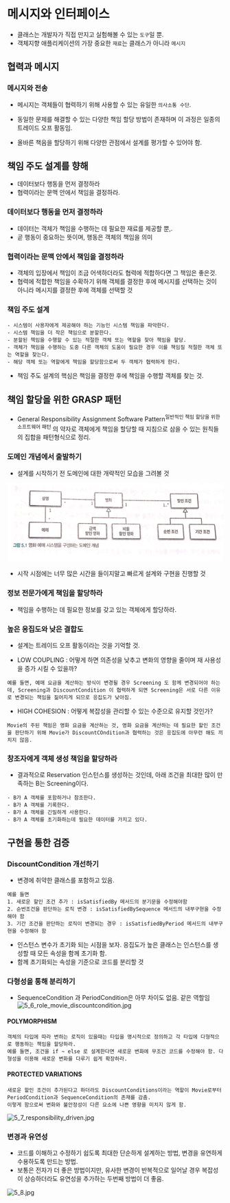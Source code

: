 # 메시지와 인터페이스
- 클래스는 개발자가 직접 만지고 실험해볼 수 있는 `도구`일 뿐.
- 객체지향 애플리케이션의 가장 중요한 `재료`는 클래스가 아니라 `메시지`

## 협력과 메시지

### 메시지와 전송
- 메시지는 객체들이 협력하기 위해 사용할 수 있는 유일한 `의사소통 수단`.















 
- 동일한 문제를 해결할 수 있는 다양한 책임 할당 방법이 존재하며 이 과정은 일종의 트레이드 오프 활동임.
- 올바른 책음을 할당하기 위해 다양한 관점에서 설계를 평가할 수 있어야 함.

## 책임 주도 설계를 향해
- 데이터보다 행동을 먼저 결정하라
- 협력이라는 문맥 안에서 책임을 결정하라.

### 데이터보다 행동을 먼저 결정하라
- 데이터는 객체가 책임을 수행하는 데 필요한 재료를 제공할 뿐,.
- 곧 행동이 중요하는 뜻이며, 행동은 객체의 책임을 의미

### 협력이라는 문맥 안에서 책임을 결정하라
- 객체의 입장에서 책임이 조금 어색하더라도 협력에 적합하다면 그 책임은 좋은것.
- 협력에 적합한 책임을 수확하기 위해 객체를 결정한 후에 메시지를 선택하는 것이 아니라 메시지를 결정한 후에 객체를 선택할 것

### 책임 주도 설계
```
- 시스템이 사용자에게 제공해야 하는 기능인 시스템 책임을 파악한다. 
- 시스템 책임을 더 작은 책임으로 분할한다. 
- 분할된 책임을 수행할 수 있는 적절한 객체 또는 역할을 찾아 책임을 할당. 
- 객체가 책임을 수행하는 도중 다른 객체의 도움이 필요한 경우 이를 책임질 적절한 객체 또는 역할을 찾는다. 
- 해당 객체 또는 역할에게 책임을 할당함으로써 두 객체가 협력하게 한다. 
```

- 책임 주도 설계의 핵심은 책임을 결정한 후에 책임을 수행할 객체를 찾는 것.

## 책임 할당을 위한 GRASP 패턴
- General Responsibility Assignment Software Pattern<sup>일반적인 책임 할당을 위한 소프트웨어 패턴</sup> 의 약자로 객체에게 책임을 할당할 때 지침으로 삼을 수 있는 원칙들의 집합을 패턴형식으로 정리.

### 도메인 개념에서 출발하기
- 설계를 시작하기 전 도메인에 대한 개략적인 모습을 그려볼 것

![domain5_1.JPG](domain5_1.JPG)

- 시작 시점에는 너무 많은 시간을 들이지말고 빠르게 설계와 구현을 진행할 것

### 정보 전문가에게 책임을 할당하라
- 책임을 수행하는 데 필요한 정보를 갖고 있는 객체에게 할당하라. 

### 높은 응집도와 낮은 결합도
- 설계는 트레이드 오프 활동이라는 것을 기억할 것.

- LOW COUPLING : 어떻게 하면 의존성을 낮추고 변화의 영향을 줄이며 재 사용성을 증가 시킬 수 있을까?
```
예를 들면, 예매 요금을 계산하는 방식이 변경될 경우 Screening 도 함께 변경되어야 하는데, Screening과 DiscountCondition 이 협력하게 되면 Screening은 서로 다른 이유로 변경되는 책임을 짊어지게 되므로 응집도가 낮아짐.
```
- HIGH COHESION : 어떻게 복잡성을 관리할 수 있는 수준으로 유지할 것인가?
```
Movie의 주된 책임은 영화 요금을 계산하는 것, 영화 요금을 계산하는 데 필요한 할인 조건을 판단하기 위해 Movie가 DiscountCOndition과 협력하는 것은 응집도에 아무런 해도 끼치지 않음.
```

### 창조자에게 객체 생성 책임을 할당하라
- 결과적으로 Reservation 인스턴스를 생성하는 것인데, 아래 조건을 최대한 많이 만족하는 B는 Screening이다.
```
- B가 A 객체를 포함하거나 참조한다.
- B가 A 객체를 기록한다.
- B가 A 객체를 긴밀하게 사용한다.
- B가 A 객체를 초기화하는데 필요한 데이터를 가지고 있다.
```

## 구현을 통한 검증

### DiscountCondition 개선하기
- 변경에 취약한 클래스를 포함하고 있음.
```
예를 들면 
1. 새로운 할인 조건 추가 : isSatisfiedBy 메서드의 분기문을 수정해야함 
2. 순번조건을 판단하는 로직 변경 : isSatisfiedBySequence 메서드의 내부구현을 수정해야 함 
3. 기간 조건을 판단하는 로직이 변경되는 경우 : isSatisfiedByPeriod 메서드의 내부구현을 수정해야 함
```

- 인스턴스 변수가 초기화 되는 시점을 보자. 응집도가 높은 클래스는 인스턴스를 생성할 때 모든 속성을 함께 초기화 함.
- 함께 초기화되는 속성을 기준으로 코드를 분리할 것

### 다형성을 통해 분리하기
- SequenceCondition 과 PeriodCondition은 아무 차이도 없음. 같은 역할임
![5_6_role_movie_discountcondition.jpg](5_6_role_movie_discountcondition.jpg)

#### POLYMORPHISM
```
객체의 타입에 따라 변하는 로직이 있을때는 타입을 명시적으로 정의하고 각 타입에 다형적으로 행동하는 책임을 할당하라. 
예를 들면, 조건을 if ~ else 로 설계한다면 새로운 변화에 무조건 코드를 수정해야 함. 다형성을 이용해 새로운 변화를 다루기 쉽게 확장하라.
```

#### PROTECTED VARIATIONS
```
새로운 할인 조건이 추가된다고 하더라도 DiscountConditions이라는 역할이 Movie로부터 PeriodCondition과 SequenceCondition의 존재를 감춤.
이렇게 함으로써 변화와 불안정성이 다른 요소에 나쁜 영향을 미치지 않게 함.
```

![5_7_responsibility_driven.jpg](5_7_responsibility_driven.jpg)

### 변경과 유연성
- 코드를 이해하고 수정하기 쉽도록 최대한 단순하게 설계하는 방법, 변경을 유연하게 수용하도록 만드는 방법.
- 보통은 전자가 더 좋은 방법이지만, 유사한 변경이 반복적으로 일어날 경우 복잡성이 상승하더라도 유연성을 추가하는 두번째 방법이 더 좋음.

![5_8.jpg](5_8.jpg)




